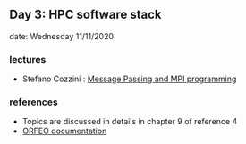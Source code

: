 ## Day 3: HPC software stack 

date:  Wednesday 11/11/2020

### lectures
 - Stefano Cozzini : [Message Passing and MPI programming ](lecture05-on-MPI-programming.pdf)



### references 
  
 - Topics are discussed in details in chapter 9 of reference 4
 - [ORFEO documentation](https://orfeo-documentation.readthedocs.io/en/latest/)






 
